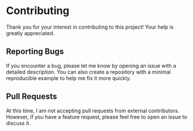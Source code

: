 <!--
DO NOT EDIT!
This file was autogenerated by Carson.
Changes may cause incorrect behavior and will be lost when the file is regenerated.

Run `npx carson update workspace` to regenerate.
-->

# Contributing

Thank you for your interest in contributing to this project! Your help is greatly appreciated.

## Reporting Bugs

If you encounter a bug, please let me know by opening an issue with a detailed description. You can
also create a repository with a minimal reproducible example to help me fix it more quickly.

## Pull Requests

At this time, I am not accepting pull requests from external contributors. However, if you have a
feature request, please feel free to open an issue to discuss it.

